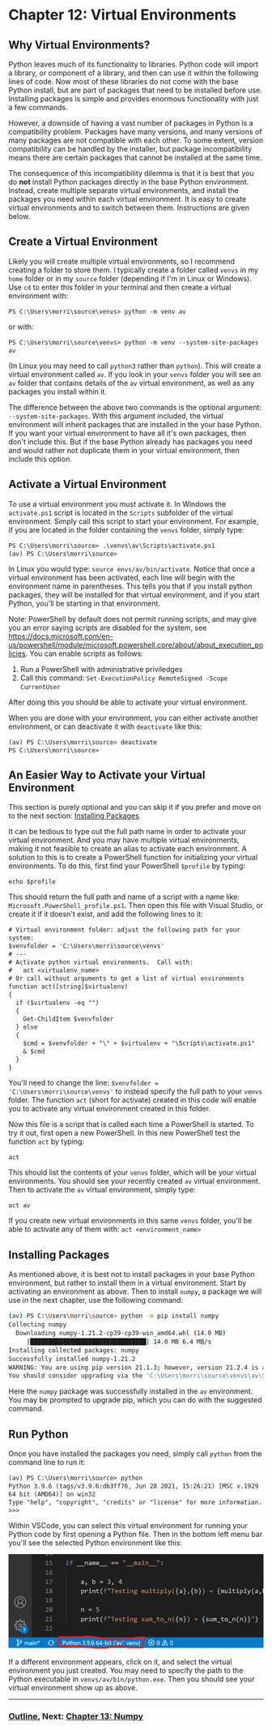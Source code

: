 # Chapter 12: Virtual Environments

## Why Virtual Environments?

Python leaves much of its functionality to libraries.  Python code will import a library, or component of a library, and then can use it within the following lines of code.  Now most of these libraries do not come with the base Python install, but are part of packages that need to be installed before use.  Installing packages is simple and provides enormous functionality with just a few commands.

However, a downside of having a vast number of packages in Python is a compatibility problem.  Packages have many versions, and many versions of many packages are not compatible with each other.  To some extent, version compatibility can be handled by the installer, but package incompatibility means there are certain packages that cannot be installed at the same time.

The consequence of this incompatibility dilemma is that it is best that you do **not** install Python packages directly in the base Python environment.  Instead, create multiple separate virtual environments, and install the packages you need within each virtual environment.  It is easy to create virtual environments and to switch between them.  Instructions are given below. 

## Create a Virtual Environment

Likely you will create multiple virtual environments, so I recommend creating a folder to store them.  I typically create a folder called `venvs` in my `home` folder or in my `source` folder (depending if I'm in Linux or Windows).  Use `cd` to enter this folder in your terminal and then create a virtual environment with:
```
PS C:\Users\morri\source\venvs> python -m venv av
```
or with:
```
PS C:\Users\morri\source\venvs> python -m venv --system-site-packages av
```
(In Linux you may need to call `python3` rather than `python`).  This will create a virtual environment called `av`.  If you look in your `venvs` folder you will see an `av` folder that contains details of the `av` virtual environment, as well as any packages you install within it.  

The difference between the above two commands is the optional argument: `--system-site-packages`.  With this argument included, the virtual environment will inherit packages that are installed in the your base Python.  If you want your virtual environment to have all it's own packages, then don't include this.  But if the base Python already has packages you need and would rather not duplicate them in your virtual environment, then include this option.   

## Activate a Virtual Environment

To use a virtual environment you must activate it.  In Windows the `activate.ps1` script is located in the `Scripts` subfolder of the virtual environment.  Simply call this script to start your environment.  For example, if you are located in the folder containing the `venvs` folder, simply type:
```
PS C:\Users\morri\source> .\venvs\av\Scripts\activate.ps1
(av) PS C:\Users\morri\source>
```
In Linux you would type: `source envs/av/bin/activate`.  Notice that once a virtual environment has been activated, each line will begin with the environment name in parentheses.  This tells you that if you install python packages, they will be installed for that virtual environment, and if you start Python, you'll be starting in that environment.

Note: PowerShell by default does not permit running scripts, and may give you an error saying scripts are disabled for the system, see https://docs.microsoft.com/en-us/powershell/module/microsoft.powershell.core/about/about_execution_policies.  You can enable scripts as follows:
1. Run a PowerShell with administrative priviledges
2. Call this command: `Set-ExecutionPolicy RemoteSigned -Scope CurrentUser`

After doing this you should be able to activate your virtual environment.

When you are done with your environment, you can either activate another environment, or can deactivate it with `deactivate` like this:
```
(av) PS C:\Users\morri\source> deactivate
PS C:\Users\morri\source>
```

## An Easier Way to Activate your Virtual Environment

This section is purely optional and you can skip it if you prefer and move on to the next section: [Installing Packages](#installing-packages).

It can be tedious to type out the full path name in order to activate your virtual environment.  And you may have multiple virtual environments, making it not feasible to create an alias to activate each environment.  A solution to this is to create a PowerShell function for initializing your virtual environments.  To do this, first find your PowerShell `$profile` by typing:
```
echo $profile
```
This should return the full path and name of a script with a name like: `Microsoft.PowerShell_profile.ps1`.  Then open this file with Visual Studio, or create it if it doesn't exist, and add the following lines to it:
```
# Virtual environment folder: adjust the following path for your system:
$venvfolder = 'C:\Users\morri\source\venvs'
# ---
# Activate python virtual environments.  Call with:
#   act <virtualenv_name>
# Or call without arguments to get a list of virtual environments
function act([string]$virtualenv)
{
  if ($virtualenv -eq "")
  {
    Get-ChildItem $venvfolder
  } else 
  {
    $cmd = $venvfolder + "\" + $virtualenv + "\Scripts\activate.ps1"    
    & $cmd
  }
}
```
You'll need to change the line: `$venvfolder = 'C:\Users\morri\source\venvs'` to instead specify the full path to your `venvs` folder.  The function `act` (short for activate) created in this code will enable you to activate any virtual environment created in this folder.

Now this file is a script that is called each time a PowerShell is started.  To try it out, first open a new PowerShell.  In this new PowerShell test the function `act` by typing:
```
act
```
This should list the contents of your `venvs` folder, which will be your virtual environments.  You should see your recently created `av` virtual environment.  Then to activate the `av` virtual environment, simply type:
```
act av
```
If you create new virtual environments in this same `venvs` folder, you'll be able to activate any of them with: `act <environment_name>`

## Installing Packages

As mentioned above, it is best not to install packages in your base Python environment, but rather to install them in a virtual environment.  Start by activating an environment as above.  Then to install `numpy`, a package we will use in the next chapter, use the following command:
```bash
(av) PS C:\Users\morri\source> python -m pip install numpy
Collecting numpy
  Downloading numpy-1.21.2-cp39-cp39-win_amd64.whl (14.0 MB)
     |████████████████████████████████| 14.0 MB 6.4 MB/s
Installing collected packages: numpy
Successfully installed numpy-1.21.2
WARNING: You are using pip version 21.1.3; however, version 21.2.4 is available.
You should consider upgrading via the 'C:\Users\morri\source\venvs\av\Scripts\python.exe -m pip install --upgrade pip' command.
```
Here the `numpy` package was successfully installed in the `av` environment.  You may be prompted to upgrade pip, which you can do with the suggested command.  

## Run Python

Once you have installed the packages you need, simply call `python` from the command line to run it:
```
(av) PS C:\Users\morri\source> python
Python 3.9.6 (tags/v3.9.6:db3ff76, Jun 28 2021, 15:26:21) [MSC v.1929 64 bit (AMD64)] on win32
Type "help", "copyright", "credits" or "license" for more information.
>>>
```
Within VSCode, you can select this virtual environment for running your Python code by first opening a Python file.  Then in the bottom left menu bar you'll see the selected Python environment like this:

![Python Environment](.Images/python_venv.png)

If a different environment appears, click on it, and select the virtual environment you just created.  You may need to specify the path to the Python executable in `venvs/av/bin/python.exe`.  Then you should see your virtual environment show up as above.


___
### [Outline](../README.md), Next: [Chapter 13: Numpy](Chapter_13_Numpy.ipynb)



